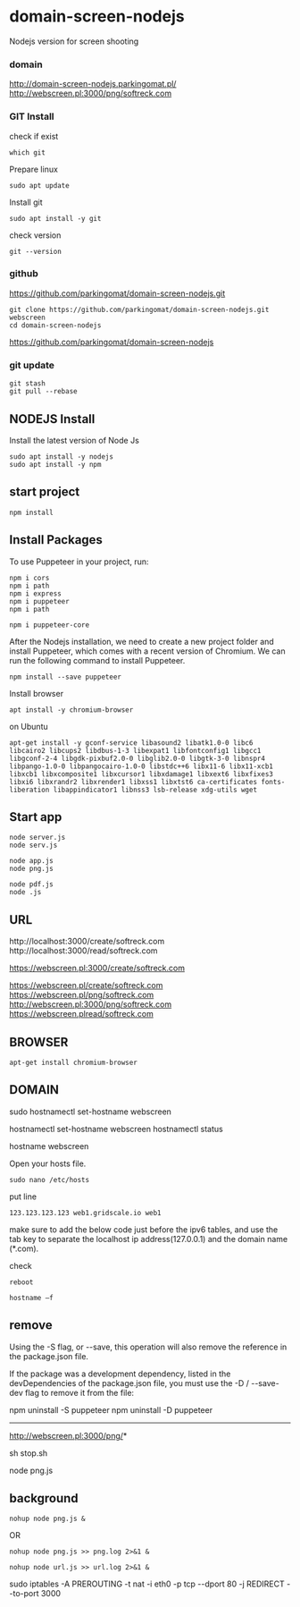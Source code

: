 # domain-screen-nodejs
Nodejs version for screen shooting

### domain

http://domain-screen-nodejs.parkingomat.pl/
http://webscreen.pl:3000/png/softreck.com


### GIT Install

check if exist

    which git

Prepare linux
    
    sudo apt update

Install git

    sudo apt install -y git

check version

    git --version


### github
https://github.com/parkingomat/domain-screen-nodejs.git

    git clone https://github.com/parkingomat/domain-screen-nodejs.git webscreen
    cd domain-screen-nodejs

https://github.com/parkingomat/domain-screen-nodejs


### git update

    git stash
    git pull --rebase

## NODEJS Install 

Install the latest version of Node Js
 
    sudo apt install -y nodejs
    sudo apt install -y npm

## start project

    npm install

## Install Packages

To use Puppeteer in your project, run:


    npm i cors
    npm i path
    npm i express
    npm i puppeteer
    npm i path

    npm i puppeteer-core


After the Nodejs installation, we need to create a new project folder and install Puppeteer, which comes with a recent version of Chromium. We can run the following command to install Puppeteer.

    npm install --save puppeteer

Install browser

    apt install -y chromium-browser

on Ubuntu     
    
    apt-get install -y gconf-service libasound2 libatk1.0-0 libc6 libcairo2 libcups2 libdbus-1-3 libexpat1 libfontconfig1 libgcc1 libgconf-2-4 libgdk-pixbuf2.0-0 libglib2.0-0 libgtk-3-0 libnspr4 libpango-1.0-0 libpangocairo-1.0-0 libstdc++6 libx11-6 libx11-xcb1 libxcb1 libxcomposite1 libxcursor1 libxdamage1 libxext6 libxfixes3 libxi6 libxrandr2 libxrender1 libxss1 libxtst6 ca-certificates fonts-liberation libappindicator1 libnss3 lsb-release xdg-utils wget

## Start app

    node server.js
    node serv.js

    node app.js
    node png.js

    node pdf.js
    node .js


## URL

http://localhost:3000/create/softreck.com
http://localhost:3000/read/softreck.com

https://webscreen.pl:3000/create/softreck.com

https://webscreen.pl/create/softreck.com
https://webscreen.pl/png/softreck.com
http://webscreen.pl:3000/png/softreck.com
https://webscreen.plread/softreck.com

## BROWSER

    apt-get install chromium-browser

## DOMAIN

sudo hostnamectl set-hostname webscreen

hostnamectl set-hostname webscreen
hostnamectl status

hostname webscreen

Open your hosts file.

    sudo nano /etc/hosts

put line

    123.123.123.123	web1.gridscale.io web1

make sure to add the below code just before the ipv6 tables, 
and use the tab key to separate the localhost ip address(127.0.0.1) and the domain name
(*.com).


check

    reboot

    hostname –f


## remove

Using the -S flag, or --save, this operation will also remove the reference in the package.json file.

If the package was a development dependency, listed in the devDependencies of the package.json file, you must use the -D / --save-dev flag to remove it from the file:

npm uninstall -S puppeteer
npm uninstall -D puppeteer

---

http://webscreen.pl:3000/png/*

sh stop.sh

node png.js

## background

    nohup node png.js &

OR
    
    nohup node png.js >> png.log 2>&1 &
    
    nohup node url.js >> url.log 2>&1 &

sudo iptables -A PREROUTING -t nat -i eth0 -p tcp --dport 80 -j REDIRECT --to-port 3000



